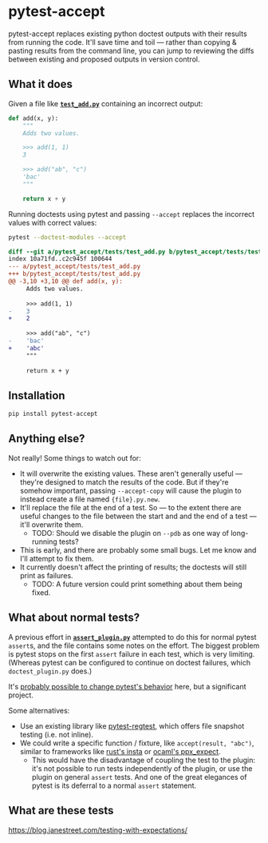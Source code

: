 # pytest-accept

pytest-accept replaces existing python doctest outputs with their results from
running the code. It'll save time and toil — rather than copying & pasting
results from the command line, you can jump to reviewing the diffs between
existing and proposed outputs in version control.

## What it does

Given a file like [**`test_add.py`**](pytest_accept/tests/test_add.py)
containing an incorrect output:

```python
def add(x, y):
    """
    Adds two values.

    >>> add(1, 1)
    3

    >>> add("ab", "c")
    'bac'
    """

    return x + y
```

Running doctests using pytest and passing `--accept` replaces the incorrect
values with correct values:

```sh
pytest --doctest-modules --accept
```

```diff
diff --git a/pytest_accept/tests/test_add.py b/pytest_accept/tests/test_add.py
index 10a71fd..c2c945f 100644
--- a/pytest_accept/tests/test_add.py
+++ b/pytest_accept/tests/test_add.py
@@ -3,10 +3,10 @@ def add(x, y):
     Adds two values.
 
     >>> add(1, 1)
-    3
+    2
 
     >>> add("ab", "c")
-    'bac'
+    'abc'
     """
 
     return x + y
```

## Installation

```sh
pip install pytest-accept
```

## Anything else?

Not really! Some things to watch out for:

- It will overwrite the existing values. These aren't generally useful — they're
  designed to match the results of the code. But if they're somehow important,
  passing `--accept-copy` will cause the plugin to instead create a file named
  `{file}.py.new`.
- It'll replace the file at the end of a test. So — to the extent there are
  useful changes to the file between the start and and the end of a test —
  it'll overwrite them.
  - TODO: Should we disable the plugin on `--pdb` as one way of long-running tests?
- This is early, and there are probably some small bugs. Let me know and I'll
  attempt to fix them.
- It currently doesn't affect the printing of results; the doctests will still
  print as failures.
  - TODO: A future version could print something about them being fixed.

## What about normal tests?

A previous effort in [**`assert_plugin.py`**](pytest_accept/assert_plugin.py)
attempted to do this for normal pytest `assert`s, and the file contains some
notes on the effort. The biggest problem is pytest stops on the first `assert`
failure in each test, which is very limiting. (Whereas pytest can be configured
to continue on doctest failures, which `doctest_plugin.py` does.)

It's [probably possible to change pytest's
behavior](https://mail.python.org/pipermail/pytest-dev/2020-March/004918.html)
here, but a significant project.

Some alternatives:

- Use an existing library like
  [pytest-regtest](https://gitlab.com/uweschmitt/pytest-regtest), which offers
  file snapshot testing (i.e. not inline).
- We could write a specific function / fixture, like `accept(result, "abc")`,
  similar to frameworks like [rust's insta](https://github.com/mitsuhiko/insta)
  or [ocaml's ppx_expect](https://github.com/janestreet/ppx_expect).
  - This would have the disadvantage of coupling the test to the plugin: it's
    not possible to run tests independently of the plugin, or use the plugin on
    general `assert` tests. And one of the great elegances of pytest is its
    deferral to a normal `assert` statement.

## What are these tests

<https://blog.janestreet.com/testing-with-expectations/>
